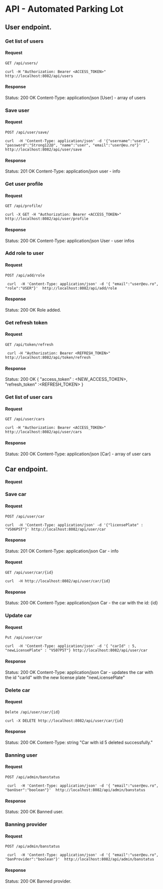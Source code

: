 # API - Automated Parking Lot

## User endpoint.

###   Get list of users
####  Request
`GET /api/users/`
```
curl -H "Authorization: Bearer <ACCESS_TOKEN>" http://localhost:8082/api/users
```
####  Response
Status: 200 OK
Content-Type: application/json
[User] - array of users

###   Save user
####  Request
`POST /api/user/save/`
```
curl  -H 'Content-Type: application/json' -d '{"username":"user1", "password":"Strong122@", "name":"user", "email":"user@eu.ro"}'  http://localhost:8082/api/user/save
```
####  Response
Status: 201 OK
Content-Type: application/json
user - info

###   Get user profile
####  Request
`GET /api/profile/`
```
curl -X GET -H "Authorization: Bearer <ACCESS_TOKEN>" http://localhost:8082/api/user/profile
```
####  Response
Status: 200 OK
Content-Type: application/json
User - user infos


###   Add role to user
####  Request
`POST /api/add/role`
```
 curl  -H 'Content-Type: application/json' -d '{ "email":"user@eu.ro", "role":"USER"}'  http://localhost:8082/api/add/role
```

####  Response
Status: 200 OK
Role added.

### Get refresh token
####  Request
`GET /api/token/refresh`
````
 curl -H "Authorization: Bearer <REFRESH_TOKEN>" http://localhost:8082/api/token/refresh
````

####  Response
Status: 200 OK
{
	"access_token" : <NEW_ACCESS_TOKEN>,
	"refresh_token" :<REFRESH_TOKEN>
}

###   Get list of user cars
####  Request
`GET /api/user/cars`
```
curl -H "Authorization: Bearer <ACCESS_TOKEN>" http://localhost:8082/api/user/cars
```
####  Response
Status: 200 OK
Content-Type: application/json
[Car] - array of user cars



## Car endpoint.
####  Request
###   Save car
####  Request
`POST /api/user/car`
```
curl  -H 'Content-Type: application/json' -d '{"licensePlate" : "VS06PST"}' http://localhost:8082/api/user/car
```
####  Response
Status: 201 OK
Content-Type: application/json
Car - info

####  Request
`GET /api/user/car/{id}`
```
curl  -H http://localhost:8082/api/user/car/{id}
```
####  Response
Status: 200 OK
Content-Type: application/json
Car - the car with the id: {id}

###   Update car
####  Request
`Put /api/user/car`
```
curl  -H 'Content-Type: application/json' -d '{ "carId" : 5, "newLicensePlate" : "VS07PST"} http://localhost:8082/api/user/car
```
####  Response
Status: 200 OK
Content-Type: application/json
Car - updates the car with the id "carId" with the new license plate "newLicensePlate"


###   Delete car
####  Request
`Delete /api/user/car/{id}`
```
curl -X DELETE http://localhost:8082/api/user/car/{id}
```
####  Response
Status: 200 OK
Content-Type: string "Car with id 5 deleted successfully."

###   Banning user
####  Request
`POST /api/admin/banstatus`
```
 curl  -H 'Content-Type: application/json' -d '{ "email":"user@eu.ro", "banUser":"boolean"}'  http://localhost:8082/api/admin/banstatus
```

####  Response
Status: 200 OK
Banned user.

###   Banning provider
####  Request
`POST /api/admin/banstatus`
```
 curl  -H 'Content-Type: application/json' -d '{ "email":"user@eu.ro", "banProvider":"boolean"}'  http://localhost:8082/api/admin/banstatus
```

####  Response
Status: 200 OK
Banned provider.
